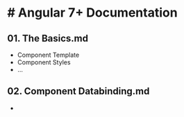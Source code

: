 # # Angular 7+ Documentation

## 01. The Basics.md
- Component Template
- Component Styles
- ...

## 02. Component Databinding.md
- 
